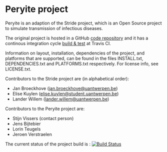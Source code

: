# Peryite project

Peryite is an adaption of the Stride project, which is an Open Source project to simulate transmission of infectious diseases.
 
The original project is hosted in a GitHub [code repository](https://github.com/broeckho/stride.git) and it has a continous integration cycle [build & test](https://travis-ci.org/broeckho/stride) at Travis CI.

Information on layout, installation, dependencies of the project, and platforms that are supported, can be found in the files INSTALL.txt, DEPENDENCIES.txt and PLATFORMS.txt respectively.
For license info, see LICENSE.txt.

Contributors to the Stride project are (in alphabetical order):

* Jan Broeckhove (jan.broeckhove@uantwerpen.be)
* Elise Kuylen (elise.kuylen@student.uantwerpen.be)
* Lander Willem (lander.willem@uantwerpen.be)


Contributors to the Peryite project are:

* Stijn Vissers (contact person)
* Jens Bijtebier
* Lorin Teugels
* Jeroen Verstraelen

The current status of the project build is : [![Build Status](https://travis-ci.org/svissers/peryite.svg?branch=master)](https://travis-ci.org/svissers/peryite)
